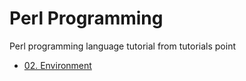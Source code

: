 # Perl Programming

Perl programming language tutorial from tutorials point

- [02. Environment](02_environment/notes.md)